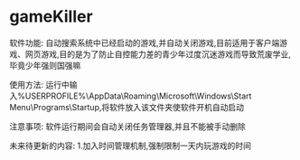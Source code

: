 # gameKiller

软件功能:
自动搜索系统中已经启动的游戏,并自动关闭游戏,目前适用于客户端游戏、网页游戏,目的是为了防止自控能力差的青少年过度沉迷游戏而导致荒废学业,毕竟少年强则国强嘛

使用方法:
运行中输入%USERPROFILE%\AppData\Roaming\Microsoft\Windows\Start Menu\Programs\Startup,将软件放入该文件夹使软件开机自动启动

注意事项:
软件运行期间会自动关闭任务管理器,并且不能被手动删除

未来待更新的内容:
1.加入时间管理机制,强制限制一天内玩游戏的时间




